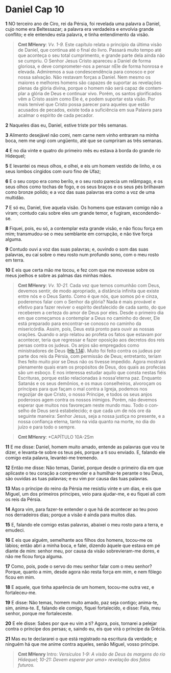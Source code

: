 # Daniel Cap 10

**1** 	NO terceiro ano de Ciro, rei da Pérsia, foi revelada uma palavra a Daniel, cujo nome era Beltessazar; a palavra era verdadeira e envolvia grande conflito; e ele entendeu esta palavra, e tinha entendimento da visão.

> **Cmt MHenry**: *Vv. 1-9.* Este capítulo relata o princípio da última visão de Daniel, que continua até o final do livro. Passará muito tempo até que aconteça o seu total cumprimento, e grande parte dela ainda não se cumpriu. O Senhor Jesus Cristo apareceu a Daniel de forma gloriosa, e deve comprometer-nos a pensar nEle de forma honrosa e elevada. Admiremos a sua condescendência para conosco e por nossa salvação. Não restavam forças a Daniel. Nem mesmo os maiores e melhores homens são capazes de suportar as revelações plenas da glória divina, porque o homem não será capaz de contem­plar a glória de Deus e continuar vivo. Porém, os santos glorificados vêm a Cristo assim como Ele é, e podem suportar esta visão. Por mais temível que Cristo possa parecer para aqueles que estão acusados de pecados, existe toda a suficiência em sua Palavra para acalmar o espí­rito de cada pecador.

**2** 	Naqueles dias eu, Daniel, estive triste por três semanas.

**3** 	Alimento desejável não comi, nem carne nem vinho entraram na minha boca, nem me ungi com ungüento, até que se cumpriram as três semanas.

**4** 	E no dia vinte e quatro do primeiro mês eu estava à borda do grande rio Hidequel;

**5** 	E levantei os meus olhos, e olhei, e eis um homem vestido de linho, e os seus lombos cingidos com ouro fino de Ufaz;

**6** 	E o seu corpo era como berilo, e o seu rosto parecia um relâmpago, e os seus olhos como tochas de fogo, e os seus braços e os seus pés brilhavam como bronze polido; e a voz das suas palavras era como a voz de uma multidão.

**7** 	E só eu, Daniel, tive aquela visão. Os homens que estavam comigo não a viram; contudo caiu sobre eles um grande temor, e fugiram, escondendo-se.

**8** 	Fiquei, pois, eu só, a contemplar esta grande visão, e não ficou força em mim; transmudou-se o meu semblante em corrupção, e não tive força alguma.

**9** 	Contudo ouvi a voz das suas palavras; e, ouvindo o som das suas palavras, eu caí sobre o meu rosto num profundo sono, com o meu rosto em terra.

**10** 	E eis que certa mão me tocou, e fez com que me movesse sobre os meus joelhos e sobre as palmas das minhas mãos.

> **Cmt MHenry**: *Vv. 10-21.* Cada vez que temos comunhão com Deus, devemos sentir, de modo apropri­ado, a distância infinita que existe entre nós e o Deus Santo. Como é que nós, que somos pó e cinza, poderemos falar com o Senhor da glória? Nada é mais provável e efetivo para fazer reviver o espírito desfalecido de cada santo, do que receberem a certeza do amor de Deus por eles. Desde o primeiro dia em que começamos a contemplar a Deus no caminho do dever, Ele está preparado para encontrar-se conosco no caminho da misericórdia. Assim, pois, Deus está pronto para ouvir as nossas orações. Quando o anjo relatou ao profeta os fatos que estavam por acontecer, teria que regressar e fazer oposição aos decretos dos reis persas contra os judeus. Os anjos são empregados como ministradores de Deus ([Hb 1.14](../58N-Hb/01.md#14)). Muito foi feito contra os judeus por parte dos reis da Pérsia, com permissão de Deus; entretanto, teriam lhes feito muito pior se Deus não os tivesse impe­dido. Agora mostrará plenamente quais eram os propósitos de Deus, dos quais as profecias são um esboço. E nos interessa estudar aquilo que consta nestas fiéis Escrituras, porque estão relacionadas à nossa'eterna paz. Enquanto Satanás e os seus demônios, e os maus conselhei­ros, alvoroçam os príncipes para que façam o mal contra a Igreja, podemos nos regozijar de que Cristo, o nosso Príncipe, e todos os seus anjos poderosos agem contra os nossos inimi­gos. Porém, não devemos esperar que muitos nos favoreçam neste mundo mau. Todo o con­selho de Deus será estabelecido; e que cada um de nós ore da seguinte maneira: Senhor Jesus, seja a nossa justiça no presente, e a nossa confiança eterna, tanto na vida quanto na morte, no dia do juízo e para todo o sempre.

> **Cmt MHenry**: *CAPÍTULO 10A-2Sm

**11** 	E me disse: Daniel, homem muito amado, entende as palavras que vou te dizer, e levanta-te sobre os teus pés, porque a ti sou enviado. E, falando ele comigo esta palavra, levantei-me tremendo.

**12** 	Então me disse: Não temas, Daniel, porque desde o primeiro dia em que aplicaste o teu coração a compreender e a humilhar-te perante o teu Deus, são ouvidas as tuas palavras; e eu vim por causa das tuas palavras.

**13** 	Mas o príncipe do reino da Pérsia me resistiu vinte e um dias, e eis que Miguel, um dos primeiros príncipes, veio para ajudar-me, e eu fiquei ali com os reis da Pérsia.

**14** 	Agora vim, para fazer-te entender o que há de acontecer ao teu povo nos derradeiros dias; porque a visão é ainda para muitos dias.

**15** 	E, falando ele comigo estas palavras, abaixei o meu rosto para a terra, e emudeci.

**16** 	E eis que alguém, semelhante aos filhos dos homens, tocou-me os lábios; então abri a minha boca, e falei, dizendo àquele que estava em pé diante de mim: senhor meu, por causa da visão sobrevieram-me dores, e não me ficou força alguma.

**17** 	Como, pois, pode o servo do meu senhor falar com o meu senhor? Porque, quanto a mim, desde agora não resta força em mim, e nem fôlego ficou em mim.

**18** 	E aquele, que tinha aparência de um homem, tocou-me outra vez, e fortaleceu-me.

**19** 	E disse: Não temas, homem muito amado, paz seja contigo; anima-te, sim, anima-te. E, falando ele comigo, fiquei fortalecido, e disse: Fala, meu senhor, porque me fortaleceste.

**20** 	E ele disse: Sabes por que eu vim a ti? Agora, pois, tornarei a pelejar contra o príncipe dos persas; e, saindo eu, eis que virá o príncipe da Grécia.

**21** 	Mas eu te declararei o que está registrado na escritura da verdade; e ninguém há que me anime contra aqueles, senão Miguel, vosso príncipe.


> **Cmt MHenry** Intro: *Versículos 1-9: A visão de Deus às margens do rio Hidequel; 10-21: Devem esperar por uma*> *revelação dos fatos futuros.*
